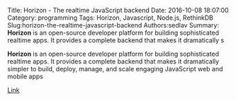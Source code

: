 Title: Horizon - The realtime JavaScript backend
Date: 2016-10-08 18:07:00
Category: programming
Tags: Horizon, Javascript, Node.js, RethinkDB
Slug:horizon-the-realtime-javascript-backend
Authors:sedlav
Summary: **Horizon** is an open-source developer platform for building sophisticated realtime apps. It provides a complete backend that makes it dramatically s

**Horizon** is an open-source developer platform for building sophisticated realtime apps. It provides a complete backend that makes it dramatically simpler to build, deploy, manage, and scale engaging JavaScript web and mobile apps

[Link](https://horizon.io/)

